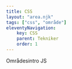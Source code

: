 ```yaml
---
title: CSS
layout: "area.njk"
tags: ["css", "område"]
eleventyNavigation:
    key: CSS
    parent: Tekniker
    order: 1
---
```


Områdesintro JS
